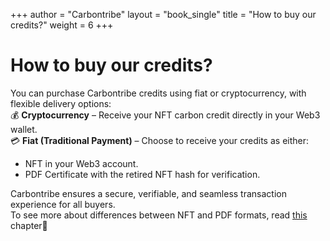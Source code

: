 +++
author = "Carbontribe"
layout = "book_single"
title = "How to buy our credits?"
weight = 6
+++

# How to buy our credits?  

You can purchase Carbontribe credits using fiat or cryptocurrency, with flexible delivery options:   
💰 __Cryptocurrency__ – Receive your NFT carbon credit directly in your Web3 wallet.   
💳 __Fiat (Traditional Payment)__ – Choose to receive your credits as either:   
- NFT in your Web3 account.  
- PDF Certificate with the retired NFT hash for verification.   

Carbontribe ensures a secure, verifiable, and seamless transaction experience for all buyers.  
To see more about differences between NFT and PDF formats, read [this](https://carbontribe.me/book/how_to_receive_credit/) chapter🚀  